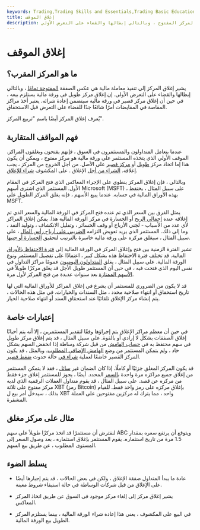 ```yaml
---
keywords: Trading,Trading Skills and Essentials,Trading Basic Education,Trading Skills
title: إغلاق الموقف
description: يشير إغلاق المركز إلى معاملة الأوراق المالية التي هي عكس المركز المفتوح ، وبالتالي إبطالها والقضاء على التعرض الأولي.
---
```


# إغلاق الموقف
## ما هو المركز المقرب؟

يشير إغلاق المركز إلى تنفيذ معاملة مالية هي عكس الصفقة [المفتوحة تمامًا](/open-position) ، وبالتالي إبطالها والقضاء على التعرض الأولي. إن إغلاق مركز طويل في ورقة مالية يستلزم بيعه ، في حين أن إغلاق مركز قصير في ورقة مالية سيتضمن إعادة شرائه. يعتبر أخذ مراكز المقاصة في المقايضات أمرًا شائعًا جدًا للقضاء على التعرض قبل الاستحقاق.

يُعرف إغلاق المركز أيضًا باسم "تربيع المركز".

## فهم المواقف المتقاربة

عندما يتعامل المتداولون والمستثمرون في السوق ، فإنهم يفتحون ويغلقون المراكز. الموقف الأولي الذي يتخذه المستثمر على ورقة مالية هو مركز مفتوح ، ويمكن أن يكون هذا إما اتخاذ مركز [طويل](/long) أو [مركز قصير](/short) على الأصل. من أجل الخروج من المركز ، يجب إغلاقه. [الشراء من أجل](/selltoclose) الإغلاق . على المكشوف [شراء للإغلاق](/buytoclose).

وبالتالي ، فإن إغلاق المركز ينطوي على الإجراء المعاكس الذي فتح المركز في المقام الأول. المستثمر الذي اشترى أسهم Microsoft (MSFT) ، على سبيل المثال ، يحتفظ بهذه الأوراق المالية في حسابه. عندما يبيع الأسهم ، فإنه يغلق المركز الطويل على MSFT.

يمثل الفرق بين السعر الذي تم عنده فتح المركز في الورقة المالية والسعر الذي تم إغلاقه عنده [إجمالي الربح](/grossprofit) أو الخسارة في مركز الورقة المالية هذا. يمكن إغلاق المراكز لأي عدد من الأسباب - لجني الأرباح أو وقف الخسائر ، وتقليل الانكشاف ، وتوليد النقد ، وما إلى ذلك. المستثمر الذي يريد تعويض التزامه [الضريبي على أرباح رأس المال](/capital_gains_tax) ، على سبيل المثال ، سيغلق مركزه على ورقة مالية خاسرة بالترتيب لتحقيق [الخسارة أو جنيها](/taxgainlossharvesting).

تشير الفترة الزمنية بين فتح وإغلاق المركز في الورقة المالية إلى [فترة الاحتفاظ بالأوراق](/holdingperiod) المالية. قد تختلف فترة الاحتفاظ هذه بشكل كبير ، اعتمادًا على تفضيل المستثمر ونوع الورقة المالية. على سبيل المثال ، يغلق [المتداولون اليوميون](/daytrader) عمومًا مراكز التداول في نفس اليوم الذي فتحت فيه ، في حين أن المستثمر طويل الأجل قد يغلق مركزًا طويلاً في [الأسهم الممتازة](/bluechipstock) بعد سنوات عديدة من فتح المركز لأول مرة.

قد لا يكون من الضروري للمستثمر أن يشرع في إغلاق المراكز للأوراق المالية التي لها تاريخ استحقاق أو انتهاء صلاحية محدد ، مثل السندات والخيارات. في مثل هذه الحالات ، يتم إنشاء مركز الإغلاق تلقائيًا عند استحقاق السند أو انتهاء صلاحية الخيار.

## إعتبارات خاصة

في حين أن معظم مراكز الإغلاق يتم إجراؤها وفقًا لتقدير المستثمرين ، إلا أنه يتم أحيانًا إغلاق الصفقات بشكل لا إرادي أو بالقوة. على سبيل المثال ، قد يتم إغلاق مركز طويل في سهم محتفظ به في [حساب الهامش](/marginaccount) من قبل شركة وساطة إذا انخفض السهم بشكل حاد ، ولم يتمكن المستثمر من وضع [الهامش الإضافي المطلوب](/maintenancemargin). وبالمثل ، قد يكون المركز القصير خاضعًا لعملية [شراء في](/buyin) حالة حدوث [ضغط قصير](/shortsqueeze).

قد يكون المركز المغلق جزئيًا أو كاملًا. إذا كان الضمان غير [سائل](/illiquid) ، فقد لا يتمكن المستثمر من إغلاق جميع مراكزه مرة واحدة [بالسعر](/limitorder) المحدد. أيضًا ، يجوز للمستثمر إغلاق جزء فقط من مركزه عن قصد. على سبيل المثال ، قد يقوم متداول العملات الرقمية الذي لديه مركز مفتوح على ثلاثة XBT (رمز Bitcoin) بإغلاق مركزه على رمز واحد فقط. للقيام بذلك ، سيدخل أمر بيع ل XBT واحد ، مما يترك له مركزين مفتوحين على العملة المشفرة.

## مثال على مركز مغلق

لنفترض أن مستثمرًا قد اتخذ مركزًا طويلاً على سهم ABC ويتوقع أن يرتفع سعره بمقدار 1.5 مرة من تاريخ استثماره. يقوم المستثمر بإغلاق استثماره ، بعد وصول السعر إلى المستوى المطلوب ، عن طريق بيع السهم.

## يسلط الضوء

- عادة ما يبدأ المتداول صفقة الإغلاق ، ولكن في بعض الحالات ، قد يتم إجبارها أيضًا على الإغلاق من قبل شركات الوساطة في حالة استيفاء شروط معينة.

- يشير إغلاق مركز إلى إلغاء مركز موجود في السوق عن طريق اتخاذ المركز المعاكس.

- في البيع على المكشوف ، يعني هذا إعادة شراء الورقة المالية ، بينما يستلزم المركز الطويل بيع الورقة المالية.

